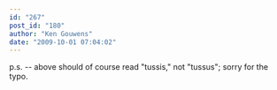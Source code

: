 ```yaml
---
id: "267"
post_id: "180"
author: "Ken Gouwens"
date: "2009-10-01 07:04:02"
---
```

p.s. -- above should of course read "tussis," not "tussus"; sorry for the typo.
